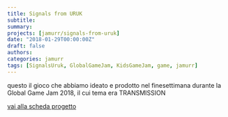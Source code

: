 ```yaml
---
title: Signals from URUK
subtitle: 
summary: 
projects: [jamurr/signals-from-uruk]
date: "2018-01-29T00:00:00Z"
draft: false
authors:
categories: jamurr
tags: [SignalsUruk, GlobalGameJam, KidsGameJam, game, jamurr]
---
```


questo il gioco che abbiamo ideato e prodotto nel finesettimana durante la Global Game Jam 2018, il cui tema era TRANSMISSION

[vai alla scheda progetto](../../../../project/jamurr/signals-from-uruk/index.md)